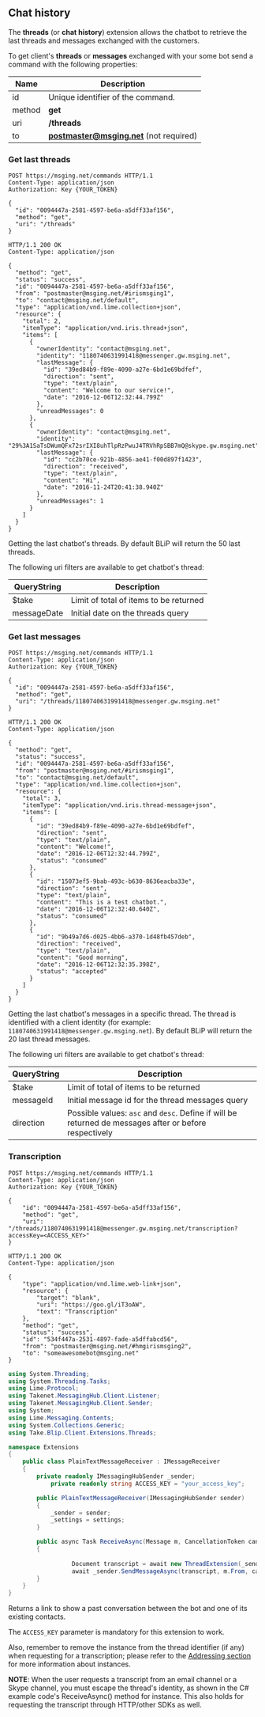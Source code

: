 ## Chat history

The **threads** (or **chat history**) extension allows the chatbot to retrieve the last threads and messages exchanged with the customers.

To get client's **threads** or **messages** exchanged with your some bot send a command with the following properties:

| Name | Description |
|---------------------------------|--------------|
| id    | Unique identifier of the command.   |
| method    | **get**  |
| uri    | **/threads**   |
| to     | **postmaster@msging.net** (not required) |


### Get last threads

```http
POST https://msging.net/commands HTTP/1.1
Content-Type: application/json
Authorization: Key {YOUR_TOKEN}

{  
  "id": "0094447a-2581-4597-be6a-a5dff33af156",
  "method": "get",
  "uri": "/threads"
}
```

```http
HTTP/1.1 200 OK
Content-Type: application/json

{
  "method": "get",
  "status": "success",
  "id": "0094447a-2581-4597-be6a-a5dff33af156",
  "from": "postmaster@msging.net/#irismsging1",
  "to": "contact@msging.net/default",
  "type": "application/vnd.lime.collection+json",
  "resource": {
    "total": 2,
    "itemType": "application/vnd.iris.thread+json",
    "items": [
      {
        "ownerIdentity": "contact@msging.net",
        "identity": "1180740631991418@messenger.gw.msging.net",
        "lastMessage": {
          "id": "39ed84b9-f89e-4090-a27e-6bd1e69bdfef",
          "direction": "sent",
          "type": "text/plain",
          "content": "Welcome to our service!",
          "date": "2016-12-06T12:32:44.799Z"
        },
        "unreadMessages": 0
      },
      {
        "ownerIdentity": "contact@msging.net",
        "identity": "29%3A1SaTsDWumQFx72srIXI8uhTlpRzPwuJ4TRVhRpSBB7mQ@skype.gw.msging.net",
        "lastMessage": {
          "id": "cc2b70ce-921b-4856-ae41-f00d897f1423",
          "direction": "received",
          "type": "text/plain",
          "content": "Hi",
          "date": "2016-11-24T20:41:38.940Z"
        },
        "unreadMessages": 1
      }
    ]
  }
}
```

Getting the last chatbot's threads. By default BLiP will return the 50 last threads.

The following uri filters are available to get chatbot's thread:

| QueryString  | Description                               |
|--------------|-------------------------------------------|
| $take        | Limit of total of items to be returned    |
| messageDate  | Initial date on the threads query         |

### Get last messages

```http
POST https://msging.net/commands HTTP/1.1
Content-Type: application/json
Authorization: Key {YOUR_TOKEN}

{  
  "id": "0094447a-2581-4597-be6a-a5dff33af156",
  "method": "get",
  "uri": "/threads/1180740631991418@messenger.gw.msging.net"
}
```

```http
HTTP/1.1 200 OK
Content-Type: application/json

{
  "method": "get",
  "status": "success",
  "id": "0094447a-2581-4597-be6a-a5dff33af156",
  "from": "postmaster@msging.net/#irismsging1",
  "to": "contact@msging.net/default",
  "type": "application/vnd.lime.collection+json",
  "resource": {
    "total": 3,
    "itemType": "application/vnd.iris.thread-message+json",
    "items": [
      {
        "id": "39ed84b9-f89e-4090-a27e-6bd1e69bdfef",
        "direction": "sent",
        "type": "text/plain",
        "content": "Welcome!",
        "date": "2016-12-06T12:32:44.799Z",
        "status": "consumed"
      },
      {
        "id": "15073ef5-9bab-493c-b630-8636eacba33e",
        "direction": "sent",
        "type": "text/plain",
        "content": "This is a test chatbot.",
        "date": "2016-12-06T12:32:40.640Z",
        "status": "consumed"
      },
      {
        "id": "9b49a7d6-d025-4bb6-a370-1d48fb457deb",
        "direction": "received",
        "type": "text/plain",
        "content": "Good morning",
        "date": "2016-12-06T12:32:35.398Z",
        "status": "accepted"
      }
    ]
  }
}
```

Getting the last chatbot's messages in a specific thread. The thread is identified with a client identity (for example: `1180740631991418@messenger.gw.msging.net`). By default BLiP will return the 20 last thread messages.

The following uri filters are available to get chatbot's thread:

| QueryString  | Description                               |
|--------------|-------------------------------------------|
| $take        | Limit of total of items to be returned    |
| messageId  | Initial message id for the thread messages query        |
| direction  | Possible values: `asc` and `desc`. Define if will be returned de messages after or before respectively |

### Transcription

```http
POST https://msging.net/commands HTTP/1.1
Content-Type: application/json
Authorization: Key {YOUR_TOKEN}

{
    "id": "0094447a-2581-4597-be6a-a5dff33af156",
    "method": "get",
    "uri": "/threads/1180740631991418@messenger.gw.msging.net/transcription?accessKey=<ACCESS_KEY>"
}
```

```http
HTTP/1.1 200 OK
Content-Type: application/json

{
    "type": "application/vnd.lime.web-link+json",
    "resource": {
        "target": "blank",
        "uri": "https://goo.gl/iT3oAW",
        "text": "Transcription"
    },
    "method": "get",
    "status": "success",
    "id": "534f447a-2531-4897-fade-a5dffabcd56",
    "from": "postmaster@msging.net/#hmgirismsging2",
    "to": "someawesomebot@msging.net"
}
```

```csharp
using System.Threading;
using System.Threading.Tasks;
using Lime.Protocol;
using Takenet.MessagingHub.Client.Listener;
using Takenet.MessagingHub.Client.Sender;
using System;
using Lime.Messaging.Contents;
using System.Collections.Generic;
using Take.Blip.Client.Extensions.Threads;

namespace Extensions
{
    public class PlainTextMessageReceiver : IMessageReceiver
    {
        private readonly IMessagingHubSender _sender;
		    private readonly string ACCESS_KEY = "your_access_key";

        public PlainTextMessageReceiver(IMessagingHubSender sender)
        {
            _sender = sender;
            _settings = settings;
        }

        public async Task ReceiveAsync(Message m, CancellationToken cancellationToken)
        {
            
			      Document transcript = await new ThreadExtension(_sender).GetTranscriptionAsync(Uri.EscapeDataString(m.From.ToIdentity()), ACCESS_KEY, cancellationToken);
			      await _sender.SendMessageAsync(transcript, m.From, cancellationToken);
        }
    }
}
```

Returns a link to show a past conversation between the bot and one of its existing contacts.

The `ACCESS_KEY` parameter is mandatory for this extension to work.

Also, remember to remove the instance from the thread identifier (if any) when requesting for a transcription; please refer to the [Addressing section](#addressing) for more information about instances.

**NOTE**: When the user requests a transcript from an email channel or a Skype channel, you must escape the thread's identity, as shown in the C# example code's ReceiveAsync() method for instance. This also holds for requesting the transcript through HTTP/other SDKs as well.